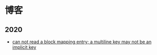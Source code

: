 # 博客

## 2020

- [can not read a block mapping entry; a multiline key may not be an implicit key](https://hefengbao.github.io/blog/20200101-can-not-read-a-block-mapping-entry-a-multiline-key-may-not-be-an-implicit-key)